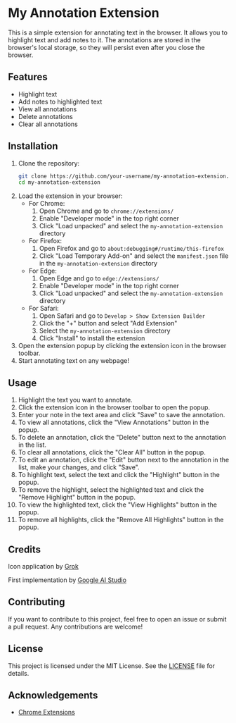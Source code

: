 # My Annotation Extension

This is a simple extension for annotating text in the browser. It allows you to highlight text and add notes to it. The annotations are stored in the browser's local storage, so they will persist even after you close the browser.

## Features

- Highlight text
- Add notes to highlighted text
- View all annotations
- Delete annotations
- Clear all annotations

## Installation
1. Clone the repository:
   ```bash
   git clone https://github.com/your-username/my-annotation-extension.git
   cd my-annotation-extension
   ```
2. Load the extension in your browser:
    - For Chrome:
      1. Open Chrome and go to `chrome://extensions/`
      2. Enable "Developer mode" in the top right corner
      3. Click "Load unpacked" and select the `my-annotation-extension` directory
    - For Firefox:
      1. Open Firefox and go to `about:debugging#/runtime/this-firefox`
      2. Click "Load Temporary Add-on" and select the `manifest.json` file in the `my-annotation-extension` directory
    - For Edge:
      1. Open Edge and go to `edge://extensions/`
      2. Enable "Developer mode" in the top right corner
      3. Click "Load unpacked" and select the `my-annotation-extension` directory
    - For Safari:
      1. Open Safari and go to `Develop > Show Extension Builder`
      2. Click the "+" button and select "Add Extension"
      3. Select the `my-annotation-extension` directory
      4. Click "Install" to install the extension
3. Open the extension popup by clicking the extension icon in the browser toolbar.
4. Start annotating text on any webpage!

## Usage

1. Highlight the text you want to annotate.
2. Click the extension icon in the browser toolbar to open the popup.
3. Enter your note in the text area and click "Save" to save the annotation.
4. To view all annotations, click the "View Annotations" button in the popup.
5. To delete an annotation, click the "Delete" button next to the annotation in the list.
6. To clear all annotations, click the "Clear All" button in the popup.
7. To edit an annotation, click the "Edit" button next to the annotation in the list, make your changes, and click "Save".
8. To highlight text, select the text and click the "Highlight" button in the popup.
9. To remove the highlight, select the highlighted text and click the "Remove Highlight" button in the popup.
10. To view the highlighted text, click the "View Highlights" button in the popup.
11. To remove all highlights, click the "Remove All Highlights" button in the popup.

## Credits

Icon application by [Grok](https://x.com/i/grok)

First implementation by [Google AI Studio](https://aistudio.google.com/)

## Contributing

If you want to contribute to this project, feel free to open an issue or submit a pull request. Any contributions are welcome!

## License
This project is licensed under the MIT License. See the [LICENSE](LICENSE) file for details.

## Acknowledgements

- [Chrome Extensions](https://developer.chrome.com/docs/extensions)